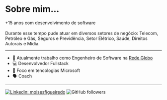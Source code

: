 <h1>Sobre mim...</h1>
<p>
  +15 anos com desenvolvimento de software<br>
  <br>
  Durante esse tempo pude atuar em diversos setores de negócio: Telecom, Petróleo e Gás, Seguros e Previdência, Setor Elétrico, Saúde, Direitos Autorais e Mídia.
</p>

<hr>

- 🏢 Atualmente trabalho como Engenheiro de Software na <a href="https://redeglobo.globo.com">Rede Globo</a>
- 💻 Desenvolvedor Fullstack
- 💪 Foco em tencologias Microsoft
- 🗣 Coach

<hr>

[![Linkedin: moisesfigueiredo](https://img.shields.io/badge/-moisesfigueiredo-blue?style=flat-square&logo=Linkedin&logoColor=white&link=https://www.linkedin.com/in/moises-barboza-de-figueiredo/)](https://www.linkedin.com/in/moises-barboza-de-figueiredo/)
![GitHub followers](https://img.shields.io/github/followers/moisesfigueiredo?label=Follow&style=social)
